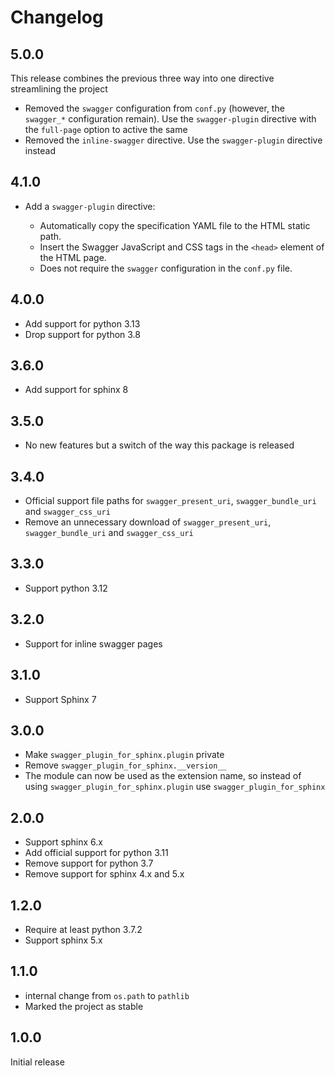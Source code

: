 # Changelog

## 5.0.0

This release combines the previous three way into one directive streamlining the project

* Removed the `swagger` configuration from `conf.py` (however, the `swagger_*` configuration remain).
  Use the `swagger-plugin` directive with the `full-page` option to active the same
* Removed the `inline-swagger` directive.
  Use the `swagger-plugin` directive instead

## 4.1.0

* Add a `swagger-plugin` directive:

  * Automatically copy the specification YAML file to the HTML static path.
  * Insert the Swagger JavaScript and CSS tags in the `<head>` element of the HTML page.
  * Does not require the `swagger` configuration in the `conf.py` file.

## 4.0.0

* Add support for python 3.13
* Drop support for python 3.8

## 3.6.0

* Add support for sphinx 8

## 3.5.0

* No new features but a switch of the way this package is released

## 3.4.0

* Official support file paths for `swagger_present_uri`, `swagger_bundle_uri` and `swagger_css_uri`
* Remove an unnecessary download of `swagger_present_uri`, `swagger_bundle_uri` and `swagger_css_uri`

## 3.3.0

* Support python 3.12

## 3.2.0

* Support for inline swagger pages

## 3.1.0

* Support Sphinx 7

## 3.0.0

* Make ``swagger_plugin_for_sphinx.plugin`` private
* Remove ``swagger_plugin_for_sphinx.__version__``
* The module can now be used as the extension name, so instead of using
  ``swagger_plugin_for_sphinx.plugin`` use ``swagger_plugin_for_sphinx``

## 2.0.0

* Support sphinx 6.x
* Add official support for python 3.11
* Remove support for python 3.7
* Remove support for sphinx 4.x and 5.x

## 1.2.0

* Require at least python 3.7.2
* Support sphinx 5.x

## 1.1.0

* internal change from ``os.path`` to ``pathlib``
* Marked the project as stable

## 1.0.0

Initial release
